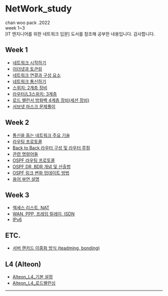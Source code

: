 # NetWork_study
chan woo pack .2022 
<br>
week 1~3 </br>
[IT 엔지니어를 위한 네트워크 입문] 도서를 참조해 공부한 내용입니다. 감사합니다.

## Week 1 

- [네트워크 시작하기](https://github.com/chanW-pack/NetWork_study/blob/main/Week%201/1_1%20%EB%84%A4%ED%8A%B8%EC%9B%8C%ED%81%AC%20%EC%8B%9C%EC%9E%91%ED%95%98%EA%B8%B0.md) 
- [이더넷과 토큰링](https://github.com/chanW-pack/NetWork_study/blob/main/Week%201/1_2%20%EC%9D%B4%EB%8D%94%EB%84%B7%EA%B3%BC%20%ED%86%A0%ED%81%B0%EB%A7%81.md) 
- [네트워크 연결과 구성 요소](https://github.com/chanW-pack/NetWork_study/blob/main/Week%201/1_3%20%EB%84%A4%ED%8A%B8%EC%9B%8C%ED%81%AC%20%EC%97%B0%EA%B2%B0%EA%B3%BC%20%EA%B5%AC%EC%84%B1%20%EC%9A%94%EC%86%8C.md) 
- [네트워크 통신하기](https://github.com/chanW-pack/NetWork_study/blob/main/Week%201/1_4%20%EB%84%A4%ED%8A%B8%EC%9B%8C%ED%81%AC%20%ED%86%B5%EC%8B%A0%ED%95%98%EA%B8%B0.md) 
- [스위치: 2계층 장비](https://github.com/chanW-pack/NetWork_study/blob/main/Week%201/1_5%20%EC%8A%A4%EC%9C%84%EC%B9%98_2%EA%B3%84%EC%B8%B5%20%EC%9E%A5%EB%B9%84.md) 
- [라우터/L3스위치: 3계층](https://github.com/chanW-pack/NetWork_study/blob/main/Week%201/1_6%20%EB%9D%BC%EC%9A%B0%ED%84%B0_L3%20%EC%8A%A4%EC%9C%84%EC%B9%98_3%EA%B3%84%EC%B8%B5%20%EC%9E%A5%EB%B9%84.md) 
- [로드 밸런서 방화벽 4계층 장비(세션 장비)](https://github.com/chanW-pack/NetWork_study/blob/main/Week%201/1_7%20%EB%A1%9C%EB%93%9C%20%EB%B0%B8%EB%9F%B0%EC%84%9C%20%EB%B0%A9%ED%99%94%EB%B2%BD%204%EA%B3%84%EC%B8%B5%20%EC%9E%A5%EB%B9%84(%EC%84%B8%EC%85%98%20%EC%9E%A5%EB%B9%84).md) 
- [서브넷 마스크 문제풀이](https://github.com/chanW-pack/NetWork_study/blob/main/Week%201/%EC%84%9C%EB%B8%8C%EB%84%B7%20%EB%A7%88%EC%8A%A4%ED%81%AC%20%EB%AC%B8%EC%A0%9C%ED%92%80%EC%9D%B4.md) 

## Week 2

- [통신을 돕는 네트워크 주요 기술](https://github.com/chanW-pack/NetWork_study/blob/main/Week%202/2_1%20%ED%86%B5%EC%8B%A0%EC%9D%84%20%EB%8F%95%EB%8A%94%20%EB%84%A4%ED%8A%B8%EC%9B%8C%ED%81%AC%20%EC%A3%BC%EC%9A%94%20%EA%B8%B0%EC%88%A0.md) 
- [라우팅 프로토콜](https://github.com/chanW-pack/NetWork_study/blob/main/Week%202/2_2%20%EB%9D%BC%EC%9A%B0%ED%8C%85%20%ED%94%84%EB%A1%9C%ED%86%A0%EC%BD%9C.md) 
- [Back to Back 라우터 구성 및 라우터 루핑](https://github.com/chanW-pack/NetWork_study/blob/main/Week%202/2_3%20Back%20to%20Back%20%EB%9D%BC%EC%9A%B0%ED%84%B0%20%EA%B5%AC%EC%84%B1%20%EB%B0%8F%20%EB%9D%BC%EC%9A%B0%ED%84%B0%20%EB%A3%A8%ED%95%91.md) 
- [관련 명령어들](https://github.com/chanW-pack/NetWork_study/blob/main/Week%202/2_4%20%EA%B4%80%EB%A0%A8%20%EB%AA%85%EB%A0%B9%EC%96%B4%EB%93%A4.md) 
- [OSPF 라우팅 프로토콜](https://github.com/chanW-pack/NetWork_study/blob/main/Week%202/2_5%20OSPF%20%EB%9D%BC%EC%9A%B0%ED%8C%85%20%ED%94%84%EB%A1%9C%ED%86%A0%EC%BD%9C.md) 
- [OSPF DR, BDR 개념 및 선출법](https://github.com/chanW-pack/NetWork_study/blob/main/Week%202/OSPF%20DR%2C%20BDR%20%EA%B0%9C%EB%85%90%20%EB%B0%8F%20%EC%84%A0%EC%B6%9C%EB%B2%95.md) 
- [OSPF 링크 변화 업데이트 방법](https://github.com/chanW-pack/NetWork_study/blob/main/Week%202/OSPF%20%EB%A7%81%ED%81%AC%20%EB%B3%80%ED%99%94%20%EC%97%85%EB%8D%B0%EC%9D%B4%ED%8A%B8%20%EB%B0%A9%EB%B2%95.md)
- [용어 부연 설명](https://github.com/chanW-pack/NetWork_study/blob/main/Week%202/%EC%9A%A9%EC%96%B4%20%EB%B6%80%EC%97%B0%20%EC%84%A4%EB%AA%85.md)

## Week 3

- [엑세스 리스트, NAT](https://github.com/chanW-pack/NetWork_study/blob/main/Week%203/3_1%20%EC%97%91%EC%84%B8%EC%8A%A4%20%EB%A6%AC%EC%8A%A4%ED%8A%B8%2C%20NAT.md) 
- [WAN, PPP, 프레임 릴레이, ISDN](https://github.com/chanW-pack/NetWork_study/blob/main/Week%203/3_2%20WAN%2C%20PPP%2C%20%ED%94%84%EB%A0%88%EC%9E%84%20%EB%A6%B4%EB%A0%88%EC%9D%B4%2C%20ISDN.md)
- [IPv6](https://github.com/chanW-pack/NetWork_study/blob/main/Week%203/3_3%20IPv6.md)

## ETC.

- [서버 랜카드 이중화 방식 (teadming, bonding)](https://github.com/chanW-pack/NetWork_study/blob/main/%EC%84%9C%EB%B2%84%20%ED%8B%B0%EB%B0%8D(teaming)%20%EC%84%9C%EB%B2%84%20%EB%9E%9C%EC%B9%B4%EB%93%9C%20%EC%9D%B4%EC%A4%91%ED%99%94%20%EB%B0%A9%EC%8B%9D.md)

## L4 (Alteon)
- [Alteon_L4_기본 설정](https://github.com/chanW-pack/NetWork_study/blob/main/Alteon_L4_%EA%B8%B0%EB%B3%B8%20%EC%84%A4%EC%A0%95.md)
- [Alteon_L4_로드밸런싱](https://github.com/chanW-pack/NetWork_study/blob/main/Alteon_L4_%EB%A1%9C%EB%93%9C%EB%B0%B8%EB%9F%B0%EC%8B%B1.md)

---
